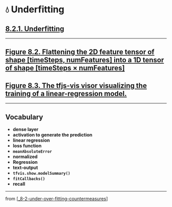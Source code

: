 # 💧 Underfitting

## [**8.2.1.** Underfitting](https://livebook.manning.com/book/deep-learning-with-javascript/chapter-8/30)

---

## [**Figure 8.2.** Flattening the 2D feature tensor of shape [timeSteps, numFeatures] into a 1D tensor of shape [timeSteps × numFeatures]](https://livebook.manning.com/book/deep-learning-with-javascript/chapter-8/ch08fig02)

## [**Figure 8.3.** The tfjs-vis visor visualizing the training of a linear-regression model.](https://livebook.manning.com/book/deep-learning-with-javascript/chapter-8/ch08fig03)

---

## **Vocabulary**

- **dense layer**
- **activation to generate the prediction**
- **linear regression**
- **loss function**
- **`meanAbsoluteError`**
- **normalized**
- **Regression**
- **text-output**
- **`tfvis.show.modelSummary()`**
- **`fitCallbacks()`**
- **recall**

---

from [[_8-2-under-over-fitting-countermeasures]]

[//begin]: # "Autogenerated link references for markdown compatibility"
[_8-2-under-over-fitting-countermeasures]: _8-2-under-over-fitting-countermeasures.md "💧 Under Over Fit Counter Measures"
[//end]: # "Autogenerated link references"
